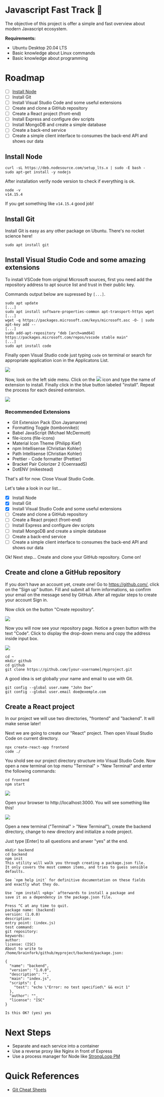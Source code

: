# Javascript Fast Track :rocket:

The objective of this project is offer a simple and fast overview about modern Javascript ecosystem.

**Requirements:**

 - Ubuntu Desktop 20.04 LTS
 - Basic knowledge about Linux commands
 - Basic knowledge about programming

# Roadmap

- [ ] [Install Node](#install-node)
- [ ] Install Git
- [ ] Install Visual Studio Code and some useful extensions
- [ ] Create and clone a GitHub repository
- [ ] Create a React project (front-end)
- [ ] Install Express and configure dev scripts
- [ ] Install MongoDB and create a simple database
- [ ] Create a back-end service
- [ ] Create a simple client interface to consumes the back-end API and shows our data

## Install Node

```console
curl -sL https://deb.nodesource.com/setup_lts.x | sudo -E bash -
sudo apt-get install -y nodejs
```

After installation verify node version to check if everything is ok.

```console
node -v
v14.15.4
```

If you get something like ```v14.15.4``` good job!

## Install Git

Install Git is easy as any other package on Ubuntu. There's no rocket science here!

```console
sudo apt install git
```

## Install Visual Studio Code and some amazing extensions

To install VSCode from original Microsoft sources, first you need add the repository address to apt source list and trust in their public key. 

Commands output below are supressed by ```[...]```.

```console
sudo apt update
[...]
sudo apt install software-properties-common apt-transport-https wget
[...]
wget -q https://packages.microsoft.com/keys/microsoft.asc -O- | sudo apt-key add --
[...]
sudo add-apt-repository "deb [arch=amd64] https://packages.microsoft.com/repos/vscode stable main"
[...]
sudo apt install code
```

Finally open Visual Studio code just typing ```code``` on terminal or search for appropriate application icon in the Applicatons List.

<img src="https://i.imgur.com/En9Q9eo.png" />

Now, look on the left side menu. Click on the <img src="https://i.imgur.com/XjAbULo.png" /> icon and type the name of extension to install. Finally click in the blue button labeled "install". Repeat the process for each desired extension.

<img src="https://i.imgur.com/wli6nMP.png" />

### Recommended Extensions
 - Git Extension Pack (Don Jayamanne)
 - Formatting Toggle (tombonnike)(
 - Babel JavaScript (Michael McDermott)
 - file-icons (file-icons)
 - Material Icon Theme (Philipp Kief)
 - npm Intellisense (Christian Kohler)
 - Path Intellisense (Christian Kohler)
 - Prettier - Code formatter (Prettier)
 - Bracket Pair Colorizer 2 (CoenraadS)
 - DotENV (mikestead)
 
That's all for now. Close Visual Studio Code.

Let's take a look in our list...

- [x] Install Node
- [x] Install Git
- [x] Install Visual Studio Code and some useful extensions
- [ ] Create and clone a GitHub repository
- [ ] Create a React project (front-end)
- [ ] Install Express and configure dev scripts
- [ ] Install MongoDB and create a simple database
- [ ] Create a back-end service
- [ ] Create a simple client interface to consumes the back-end API and shows our data

Ok! Next step... Create and clone your GitHub repository. Come on!

## Create and clone a GitHub repository

If you don't have an account yet, create one! Go to https://github.com/, click on the "Sign up" button. Fill and submit all form informations, so confirm your email on the message send by GitHub. After all regular steps to create your account Sign in.

Now click on the button "Create repository".

<img src="https://i.imgur.com/poNKofC.png" />

Now you will now see your repository page. Notice a green button with the text "Code". Click to display the drop-down menu and copy the address inside input box.

<img src="https://i.imgur.com/XWY0397.png" />

```console
cd ~
mkdir github
cd github
git clone https://github.com/[your-username]/myproject.git
```

A good idea is set globally your name and email to use with Git.

```console
git config --global user.name "John Doe"
git config --global user.email doe@exemple.com
```

## Create a React project

In our project we will use two directories, "frontend" and "backend". It will make sense later!

Next we are going to create our "React" project. Then open Visual Studio Code on current directory.

```console
npx create-react-app frontend
code ./
```
You shold see our project directory structure into Visual Studio Code. Now open a new terminal on top menu "Terminal" > "New Terminal" and enter the following commands:

```console
cd frontend
npm start
```

<img src="https://i.imgur.com/Jjtzc0Y.png" />

Open your browser to http://localhost:3000. You will see something like this!

<img src="https://i.imgur.com/AhdERMX.png" />

Open a new terminal ("Terminal" > "New Terminal"), create the backend directory, change to new directory and initialize a node project.

Just type [Enter] to all questions and anwer "yes" at the end.

```console
mkdir backend
cd backend
npm init
This utility will walk you through creating a package.json file.
It only covers the most common items, and tries to guess sensible defaults.

See `npm help init` for definitive documentation on these fields
and exactly what they do.

Use `npm install <pkg>` afterwards to install a package and
save it as a dependency in the package.json file.

Press ^C at any time to quit.
package name: (backend) 
version: (1.0.0) 
description: 
entry point: (index.js) 
test command: 
git repository: 
keywords: 
author: 
license: (ISC) 
About to write to /home/brainfork/github/myproject/backend/package.json:

{
  "name": "backend",
  "version": "1.0.0",
  "description": "",
  "main": "index.js",
  "scripts": {
    "test": "echo \"Error: no test specified\" && exit 1"
  },
  "author": "",
  "license": "ISC"
}

Is this OK? (yes) yes
```


# Next Steps

- Separate and each service into a container
- Use a reverse proxy like Nginx in front of Express
- Use a process manager for Node like [StrongLoop PM](http://strong-pm.io/)

# Quick References
 - [Git Cheat Sheets](https://training.github.com/)
